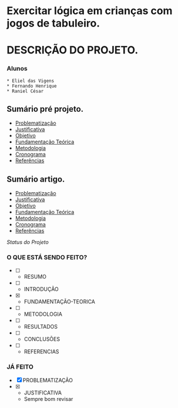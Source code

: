 # Exercitar lógica em crianças com jogos de tabuleiro.

# DESCRIÇÃO DO PROJETO.


### Alunos
    * Eliel das Vigens
    * Fernando Henrique
    * Raniel César

## Sumário pré projeto.
<ul>
    <li><a href="01-PROBLEMATIZACAO.md">Problematização</a></li>
    <li><a href="02-JUSTIFICATIVA.md">Justificativa</a></li>
    <li><a href="03-OBJETIVO.md">Objetivo</a></li>
    <li><a href="04-FUNDAMENTACAO-TEORICA.md">Fundamentação Teórica</a></li>
    <li><a href="05-METODOLOGIA.md">Metodologia</a></li>
    <li><a href="06-CRONOGRAMA.md">Cronograma</a></li>
    <li><a href="REFERENCIAS.md">Referências</a></li>
</ul>


## Sumário artigo.
<ul>
    <li><a href="./ARTIGO/01-RESUMO.md">Problematização</a></li>
    <li><a href="./ARTIGO/02-INTRODUÇÃO.md">Justificativa</a></li>
    <li><a href="./ARTIGO/03-FUNDAMENTAÇÃO-TEORICA.md">Objetivo</a></li>
    <li><a href="./ARTIGO/04-METODOLOGIA.md">Fundamentação Teórica</a></li>
    <li><a href="./ARTIGO/05-RESULTADOS.md">Metodologia</a></li>
    <li><a href="./ARTIGO/06-CONCLUSÕES.md">Cronograma</a></li>
    <li><a href="./ARTIGO/07-REFERENCIAS.md">Referências</a></li>
</ul>

*Status do Projeto*

### O QUE ESTÁ SENDO FEITO?
- [ ] - RESUMO
- [ ] - INTRODUÇÃO
- [x] - FUNDAMENTAÇÃO-TEORICA
- [ ] - METODOLOGIA
- [ ] - RESULTADOS
- [ ] - CONCLUSÕES
- [ ] - REFERENCIAS

### JÁ FEITO

- [x] PROBLEMATIZAÇÃO
- [x] - JUSTIFICATIVA 
   - Sempre bom revisar

